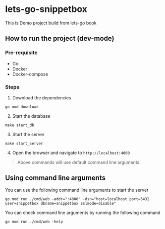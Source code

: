 # lets-go-snippetbox
This is Demo project build from lets-go book


## How to run the project (dev-mode)

### Pre-requisite
- Go 
- Docker
- Docker-compose

### Steps

1. Download the dependencies
```
go mod download
```

2. Start the database
```
make start_db
```

3. Start the server
```
make start_server
```

4. Open the browser and navigate to `http://localhost:4000`

> Above commands will use default command line arguments.


## Using command line arguments

You can use the following command line arguments to start the server

```
go mod run ./cmd/web -addr=":4000" -dsn="host=localhost port=5432 user=snippetbox dbname=snippetbox sslmode=disable"
```

You can check command line arguments by running the following command
```
go mod run ./cmd/web -help
```